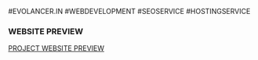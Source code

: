 #EVOLANCER.IN
#WEBDEVELOPMENT
#SEOSERVICE
#HOSTINGSERVICE

### WEBSITE PREVIEW 

[PROJECT WEBSITE PREVIEW](https://evolancer.in/)
